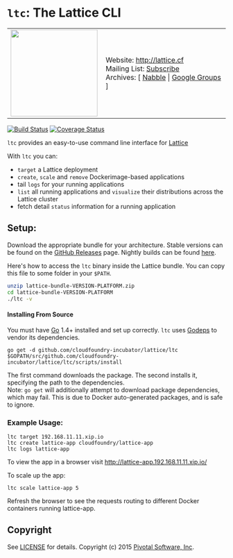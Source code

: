 # `ltc`: The Lattice CLI

<table>
  <tr>
    <td>
      <a href="http://lattice.cf"><img src="https://raw.githubusercontent.com/cloudfoundry-incubator/lattice/master/docs/logos/lattice.png" align="left" width="200" ></a>
    </td>
    <td>
      Website: <a href="http://lattice.cf">http://lattice.cf</a><br>
      Mailing List: <a href="https://lists.cloudfoundry.org/mailman/listinfo/cf-lattice">Subscribe</a><br>
      Archives: [ <a href="http://cf-lattice.70370.x6.nabble.com/">Nabble</a> | <a href="https://groups.google.com/a/cloudfoundry.org/forum/#!forum/lattice">Google Groups</a> ]
    </td>
  </tr>
</table>

[![Build Status](https://travis-ci.org/cloudfoundry-incubator/lattice.svg?branch=develop)](https://travis-ci.org/cloudfoundry-incubator/lattice)
[![Coverage Status](https://coveralls.io/repos/cloudfoundry-incubator/lattice/badge.svg?branch=develop)](https://coveralls.io/r/cloudfoundry-incubator/lattice?branch=develop)

`ltc` provides an easy-to-use command line interface for [Lattice](https://github.com/cloudfoundry-incubator/lattice)

With `ltc` you can:

- `target` a Lattice deployment
- `create`, `scale` and `remove` Dockerimage-based applications
- tail `logs` for your running applications
- `list` all running applications and `visualize` their distributions across the Lattice cluster
- fetch detail `status` information for a running application

## Setup:

Download the appropriate bundle for your architecture.  Stable versions can be found on the [GitHub Releases](https://github.com/cloudfoundry-incubator/lattice/releases) page.  Nightly builds can be found [here](https://lattice.s3.amazonaws.com/nightly/index.html).

Here's how to access the `ltc` binary inside the Lattice bundle.  You can copy this file to some folder in your `$PATH`.

```bash
unzip lattice-bundle-VERSION-PLATFORM.zip
cd lattice-bundle-VERSION-PLATFORM
./ltc -v
```

#### Installing From Source

You must have [Go](https://golang.org) 1.4+ installed and set up correctly.  `ltc` uses [Godeps](https://github.com/tools/godep) to vendor its dependencies.

```
go get -d github.com/cloudfoundry-incubator/lattice/ltc
$GOPATH/src/github.com/cloudfoundry-incubator/lattice/ltc/scripts/install
```

The first command downloads the package. The second installs it, specifying the path to the dependencies.  
Note: `go get` will additionally attempt to download package dependencies, which may fail. This is due to Docker auto-generated packages, and is safe to ignore.

### Example Usage:

    ltc target 192.168.11.11.xip.io
    ltc create lattice-app cloudfoundry/lattice-app
    ltc logs lattice-app

To view the app in a browser visit http://lattice-app.192.168.11.11.xip.io/

To scale up the app:

    ltc scale lattice-app 5

Refresh the browser to see the requests routing to different Docker containers running lattice-app.

## Copyright

See [LICENSE](../docs/LICENSE) for details.
Copyright (c) 2015 [Pivotal Software, Inc](http://www.pivotal.io/).
